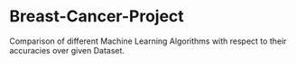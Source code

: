 # Breast-Cancer-Project
Comparison of different Machine Learning Algorithms with respect to their accuracies over given Dataset.

